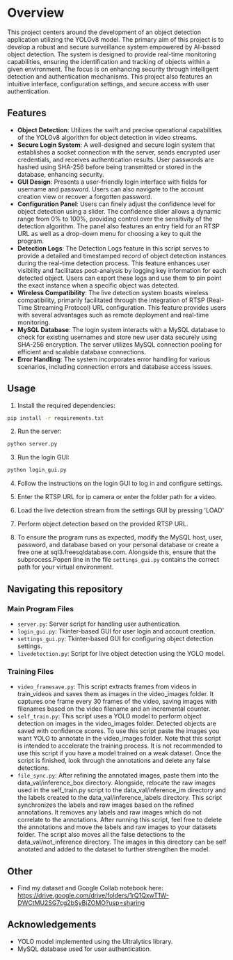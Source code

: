# Overview

This project centers around the development of an object detection application utilizing the YOLOv8 model. The primary aim of this project is to develop a robust and secure surveillance system empowered by AI-based object detection. The system is designed to provide real-time monitoring capabilities, ensuring the identification and tracking of objects within a given environment. The focus is on enhancing security through intelligent detection and authentication mechanisms. This project also features an intuitive interface, configuration settings, and secure access with user authentication.
## Features

* **Object Detection**: Utilizes the swift and precise operational capabilities of the YOLOv8 algorithm for object detection in video streams.
* **Secure Login System**: A well-designed and secure login system that establishes a socket connection with the server, sends encrypted user credentials, and receives authentication results. User passwords are hashed using SHA-256 before being transmitted or stored in the database, enhancing security.
* **GUI Design**: Presents a user-friendly login interface with fields for username and password. Users can also navigate to the account creation view or recover a forgotten password.
* **Configuration Panel**: Users can finely adjust the confidence level for object detection using a slider. The confidence slider allows a dynamic range from 0% to 100%, providing control over the sensitivity of the detection algorithm. The panel also features an entry field for an RTSP URL as well as a drop-down menu for choosing a key to quit the program.
* **Detection Logs**: The Detection Logs feature in this script serves to provide a detailed and timestamped record of object detection instances during the real-time detection process. This feature enhances user visibility and facilitates post-analysis by logging key information for each detected object. Users can export these logs and use them to pin point the exact instance when a specific object was detected.
* **Wireless Compatibility**: The live detection system boasts wireless compatibility, primarily facilitated through the integration of RTSP (Real-Time Streaming Protocol) URL configuration. This feature provides users with several advantages such as remote deployment and real-time monitoring.
* **MySQL Database**: The login system interacts with a MySQL database to check for existing usernames and store new user data securely using SHA-256 encryption. The server utilizes MySQL connection pooling for efficient and scalable database connections.
* **Error Handling**: The system incorporates error handling for various scenarios, including connection errors and database access issues.

## Usage
1. Install the required dependencies:

```bash
pip install -r requirements.txt
```

2. Run the server:

```bash
python server.py
```

3. Run the login GUI:

```bash
python login_gui.py
```

4. Follow the instructions on the login GUI to log in and configure settings.

5. Enter the RTSP URL for ip camera or enter the folder path for a video.

6. Load the live detection stream from the settings GUI by pressing 'LOAD'

7. Perform object detection based on the provided RTSP URL.

8. To ensure the program runs as expected, modify the MySQL host, user, password, and database based on your personal database or create a free one at sql3.freesqldatabase.com. Alongside this, ensure that the subprocess.Popen line in the file `settings_gui.py` contains the correct path for your virtual environment.
## Navigating this repository
### Main Program Files

- `server.py`: Server script for handling user authentication.
- `login_gui.py`: Tkinter-based GUI for user login and account creation.
- `settings_gui.py`: Tkinter-based GUI for configuring object detection settings.
- `livedetection.py`: Script for live object detection using the YOLO model.

### Training Files

- `video_framesave.py`: This script extracts frames from videos in train_videos and saves them as images in the video_images folder. It captures one frame every 30 frames of the video, saving images with filenames based on the video filename and an incremental counter.
- `self_train.py`: This script uses a YOLO model to perform object detection on images in the video_images folder. Detected objects are saved with confidence scores. To use this script paste the images you want YOLO to annotate in the video_images folder. Note that this script is intended to accelerate the training process. It is not recommended to use this script if you have a model trained on a weak dataset. Once the script is finished, look through the annotations and delete any false detections.
- `file_sync.py`: After refining the annotated images, paste them into the data_val/inference_box directory. Alongside, relocate the raw images used in the self_train.py script to the data_val/inference_im directory and the labels created to the data_val/inference_labels directory. This script synchronizes the labels and raw images based on the refined annotations. It removes any labels and raw images which do not correlate to the annotations. After running this script, feel free to delete the annotations and move the labels and raw images to your datasets folder. The script also moves all the false detections to the data_val/not_inference directory. The images in this directory can be self anotated and added to the dataset to further strengthen the model.

## Other

- Find my dataset and Google Collab notebook here: https://drive.google.com/drive/folders/1rQ1QxwT1W-DWCtMU2SG7cg2bSyBjZOMO?usp=sharing

## Acknowledgements

- YOLO model implemented using the Ultralytics library.
- MySQL database used for user authentication.
